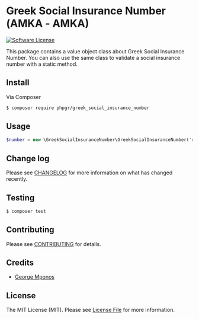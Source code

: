 # Greek Social Insurance Number (ΑΜΚΑ - AMKA)

[![Software License][ico-license]](LICENSE.md)

This package contains a value object class about Greek Social Insurance Number. You can also use the same class
to validate a social insurance number with a static method. 

## Install

Via Composer

``` bash
$ composer require phpgr/greek_social_insurance_number
```

## Usage

``` php
$number = new \GreekSocialInsuranceNumber\GreekSocialInsuranceNumber('number');
```

## Change log

Please see [CHANGELOG](CHANGELOG.md) for more information on what has changed recently.

## Testing

``` bash
$ composer test
```

## Contributing

Please see [CONTRIBUTING](CONTRIBUTING.md) for details.

## Credits

- [George Mponos](gmponos@gmail.com)

## License

The MIT License (MIT). Please see [License File](LICENSE.md) for more information.

[ico-license]: https://img.shields.io/badge/license-MIT-brightgreen.svg?style=flat-square
